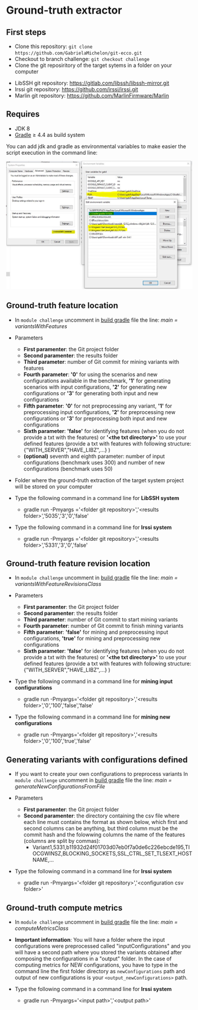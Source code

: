 # Ground-truth extractor

## First steps

* Clone this repository: `git clone https://github.com/GabrielaMichelon/git-ecco.git`
* Checkout to branch challenge: `git checkout challenge`
* Clone the git reposiritory of the target sytems in a folder on your computer
 - LibSSH git repository: https://gitlab.com/libssh/libssh-mirror.git
 - Irssi git repository: https://github.com/irssi/irssi.git
 - Marlin git repository: https://github.com/MarlinFirmware/Marlin


## Requires

* JDK 8
* [Gradle](http://gradle.org/ "Gradle") &#8805; 4.4 as build system

You can add jdk and gradle as environmental variables to make easier the script execution in the command line:

![Environmental_Variables](doc/gradle_and_jdk.JPG "Environmental_Variables")





## Ground-truth feature location


* In `module challenge` uncomment in [build gradle](https://github.com/GabrielaMichelon/git-ecco/blob/challenge/challenge/build.gradle) file the line: *main = variantsWithFeatures*

* Parameters
  - **First paramenter**: the Git project folder
  - **Second paramenter**: the results folder
  - **Third parameter**: number of Git commit for mining variants with features
  - **Fourth parameter**: **'0'** for using the scenarios and new configurations available in the benchmark, **'1'** for generating scenarios with input configurations, **'2'** for generating new configurations or **'3'** for generating both input and new configurations
  - **Fifth parameter**: **'0'** for not preprocessing any variant, **'1'** for preprocessing input configurations, **'2'** for preprocessing new configurations or **'3'** for preprocessing both input and new configurations
  - **Sixth parameter**: **'false'** for identifying features (when you do not provide a txt with the features) or **'\<the txt directory>'** to use your defined features (provide a txt with features with following structure: {"WITH_SERVER","HAVE_LIBZ",...} )
  - **(optional)** seventh and eighth parameter: number of input configurations (benchmark uses 300) and number of new configurations (benchmark uses 50)
 

* Folder where the ground-truth extraction of the target system project will be stored on your computer

* Type the following command in a command line for **LibSSH system**
  - gradle run -Pmyargs ='\<folder git repository>','\<results folder>','5035','3','0','false'
  
  
* Type the following command in a command line for **Irssi system**
  - gradle run -Pmyargs ='\<folder git repository>','\<results folder>','5331','3','0','false'

## Ground-truth feature revision location


* In `module challenge` uncomment in [build gradle](https://github.com/GabrielaMichelon/git-ecco/blob/challenge/challenge/build.gradle) file the line: *main = variantsWithFeatureRevisionsClass*

* Parameters
  - **First paramenter**: the Git project folder
  - **Second paramenter**: the results folder
  - **Third parameter**: number of Git commit to start mining variants
  - **Fourth parameter**: number of Git commit to finish mining variants
  - **Fifth parameter**: **'false'** for mining and preprocessing input configurations, **'true'** for mining and preprocessing new configurations
  - **Sixth parameter**: **'false'** for identifying features (when you do not provide a txt with the features) or **'\<the txt directory>'** to use your defined features (provide a txt with features with following structure: {"WITH_SERVER","HAVE_LIBZ",...} )



* Type the following command in a command line for **mining input configurations**
  - gradle run -Pmyargs='\<folder git repository>','\<results folder>','0','100','false','false'


* Type the following command in a command line for **mining new configurations**
  - gradle run -Pmyargs='\<folder git repository>','\<results folder>','0','100','true','false'


## Generating variants with configurations defined

* If you want to create your own configurations to preprocess variants In `module challenge` uncomment in [build gradle](https://github.com/GabrielaMichelon/git-ecco/blob/challenge/challenge/build.gradle) file the line: *main = generateNewConfigurationsFromFile*

* Parameters
  - **First paramenter**: the Git project folder
  - **Second paramenter**: the directory containing the csv file where each line must contains the format as shown below, which first and second columns can be anything, but third column must be the commit hash and the folowwing columns the name of the features (columns are split by commas):
    - Variant1,5331,b11932d24f01703d07eb0f7a0de6c226ebcde195,TIOCGWINSZ,BLOCKING_SOCKETS,SSL_CTRL_SET_TLSEXT_HOSTNAME,...
  

* Type the following command in a command line for **Irssi system**
  - gradle run -Pmyargs='\<folder git repository>','\<configuration csv folder>'


## Ground-truth compute metrics

* In `module challenge` uncomment in [build gradle](https://github.com/GabrielaMichelon/git-ecco/blob/challenge/challenge/build.gradle) file the line: *main = computeMetricsClass*

* **Important information**: You will have a folder where the input configurations were preprocessed called "inputConfigurations" and you will have a second path where you stored the variants obtained after composing the configurations in a "output" folder. In the case of computing metrics for NEW configurations, you have to type in the command line the first folder directory as `newConfigurations` path and output of new configurations is your `<output_newConfigurations>` path.


* Type the following command in a command line for **Irssi system**
  - gradle run -Pmyargs='\<input path>','\<output path>'
